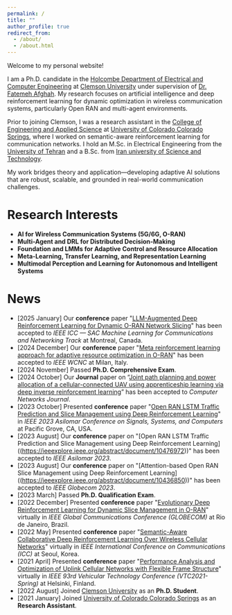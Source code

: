 ```yaml
---
permalink: /
title: ""
author_profile: true
redirect_from: 
  - /about/
  - /about.html
---  
```

Welcome to my personal website!

I am a Ph.D. candidate in the [Holcombe Department of Electrical and Computer Engineering](https://www.clemson.edu/cecas/departments/ece/) at [Clemson University](https://www.clemson.edu/) under supervision of [Dr. Fatemeh Afghah](https://fafghah.people.clemson.edu/). My research focuses on artificial intelligence and deep reinforcement learning for dynamic optimization in wireless communication systems, particularly Open RAN and multi-agent environments.

Prior to joining Clemson, I was a research assistant in the [College of Engineering and Applied Science](https://eas.uccs.edu/ece) at [University of Colorado Colorado Springs](https://www.uccs.edu/), where I worked on semantic-aware reinforcement learning for communication networks. I hold an M.Sc. in Electrical Engineering from the [University of Tehran](https://ut.ac.ir/en) and a B.Sc. from [Iran university of Science and Technology](http://www.iust.ac.ir/en).

My work bridges theory and application—developing adaptive AI solutions that are robust, scalable, and grounded in real-world communication challenges.

Research Interests
======
- **AI for Wireless Communication Systems (5G/6G, O-RAN)**
- **Multi-Agent and DRL for Distributed Decision-Making**
- **Foundation and LMMs for Adaptive Control and Resource Allocation**
- **Meta-Learning, Transfer Learning, and Representation Learning**
- **Multimodal Perception and Learning for Autonomous and Intelligent Systems**


News
======
* [2025 January] Our **conference** paper "[LLM-Augmented Deep Reinforcement Learning for Dynamic O-RAN Network Slicing]((https://ieeexplore.ieee.org/abstract/document/10978365/))" has been accepted to *IEEE ICC — SAC Machine Learning for Communications and Networking Track* at Montreal, Canada.
* [2024 December] Our **conference** paper "[Meta reinforcement learning approach for adaptive resource optimization in O-RAN]((https://scholar.google.com/citations?view_op=view_citation&hl=en&user=eM8A4qEAAAAJ&sortby=pubdate&citation_for_view=eM8A4qEAAAAJ:0EnyYjriUFMC))" has been accepted to *IEEE WCNC* at Milan, Italy.
* [2024 November] Passed **Ph.D. Comprehensive Exam**.
* [2024 October] Our **Journal** paper on “[Joint path planning and power allocation of a cellular-connected UAV using apprenticeship learning via deep inverse reinforcement learning]((https://www.sciencedirect.com/science/article/pii/S1389128624006212))” has been accepted to *Computer Networks Journal*.
* [2023 October] Presented **conference** paper "[Open RAN LSTM Traffic Prediction and Slice Management using Deep Reinforcement Learning]((https://ieeexplore.ieee.org/abstract/document/10476972))" in *IEEE 2023 Asilomar Conference on Signals, Systems, and Computers* at Pacific Grove, CA, USA.
* [2023 August] Our **conference** paper on "[Open RAN LSTM Traffic Prediction and Slice Management using Deep Reinforcement Learning] ((https://ieeexplore.ieee.org/abstract/document/10476972))" has been accepted to *IEEE Asilomar 2023*. 
* [2023 August] Our **conference** paper on "[Attention-based Open RAN Slice Management using Deep Reinforcement Learning] ((https://ieeexplore.ieee.org/abstract/document/10436850))" has been accepted to *IEEE Globecom 2023*. 
* [2023 March] Passed **Ph.D. Qualification Exam**.
* [2022 December] Presented **conference** paper "[Evolutionary Deep Reinforcement Learning for Dynamic Slice Management in O-RAN]((https://ieeexplore.ieee.org/abstract/document/10008614))" virtually in *IEEE Global Communications Conference (GLOBECOM)* at Rio de Janeiro, Brazil.
* [2022 May] Presented **conference** paper "[Semantic-Aware Collaborative Deep Reinforcement Learning Over Wireless Cellular Networks]((https://ieeexplore.ieee.org/abstract/document/9839122))" virtually in *IEEE International Conference on Communications (ICC)* at Seoul, Korea.
* [2021 April] Presented **conference** paper "[Performance Analysis and Optimization of Uplink Cellular Networks with Flexible Frame Structure]((https://ieeexplore.ieee.org/abstract/document/9448665))" virtually in *IEEE 93rd Vehicular Technology Conference (VTC2021-Spring)* at Helsinki, Finland.
* [2022 August] Joined [Clemson University](https://www.clemson.edu/) as an **Ph.D. Student**.
* [2021 January] Joined [University of Colorado Colorado Springs](https://www.uccs.edu/) as an **Research Assistant**.
